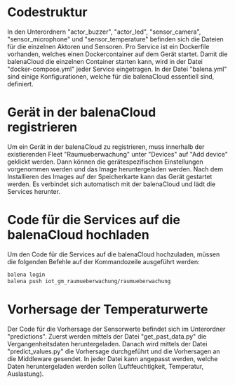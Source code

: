 # Codestruktur

In den Unterordnern "actor_buzzer", "actor_led", "sensor_camera", "sensor_microphone" und "sensor_temperature" befinden sich die Dateien
für die einzelnen Aktoren und Sensoren. Pro Service ist ein Dockerfile vorhanden, welches einen Dockercontainer auf dem Gerät startet. Damit die balenaCloud die einzelnen
Container starten kann, wird in der Datei "docker-compose.yml" jeder Service eingetragen. In der Datei "balena.yml" sind einige Konfigurationen, welche
für die balenaCloud essentiell sind, definiert.

# Gerät in der balenaCloud registrieren

Um ein Gerät in der balenaCloud zu registrieren, muss innerhalb der existierenden Fleet "Raumueberwachung" unter "Devices" auf "Add device" geklickt werden.
Dann können die gerätespezifischen Einstellungen vorgenommen werden und das Image heruntergeladen werden. Nach dem Installieren des Images auf der Speicherkarte
kann das Gerät gestartet werden. Es verbindet sich automatisch mit der balenaCloud und lädt die Services herunter.

# Code für die Services auf die balenaCloud hochladen

Um den Code für die Services auf die balenaCloud hochzuladen, müssen die folgenden Befehle auf der Kommandozeile ausgeführt werden:

```bash
balena login
balena push iot_gm_raumueberwachung/raumueberwachung
```

# Vorhersage der Temperaturwerte

Der Code für die Vorhersage der Sensorwerte befindet sich im Unterordner "predictions".
Zuerst werden mittels der Datei "get_past_data.py" die Vergangenheitsdaten heruntergeladen.
Danach wird mittels der Datei "predict_values.py" die Vorhersage durchgeführt und die Vorhersagen an die Middleware gesendet.
In jeder Datei kann angepasst werden, welche Daten heruntergeladen werden sollen (Luftfeuchtigkeit, Temperatur, Auslastung).
